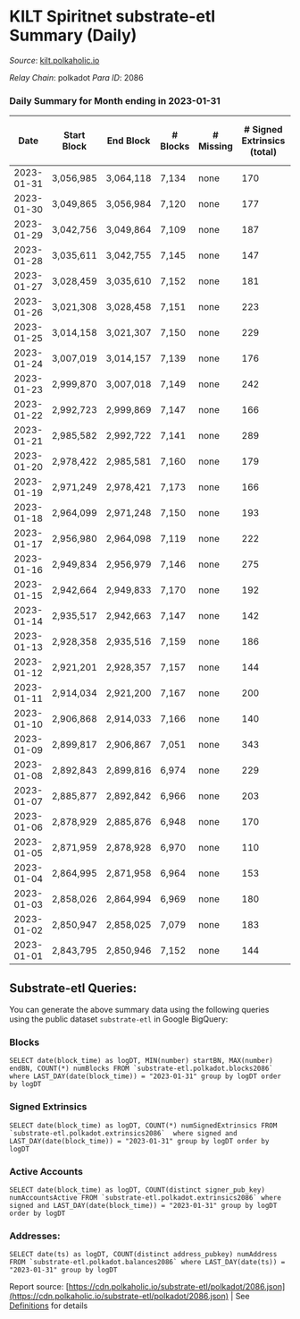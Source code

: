 # KILT Spiritnet substrate-etl Summary (Daily)

_Source_: [kilt.polkaholic.io](https://kilt.polkaholic.io)

*Relay Chain*: polkadot
*Para ID*: 2086



### Daily Summary for Month ending in 2023-01-31


| Date | Start Block | End Block | # Blocks | # Missing | # Signed Extrinsics (total) | # Active Accounts | # Addresses with Balances | # Events | # Transfers | # XCM Transfers In | # XCM Transfers Out |
| ---- | ----------- | --------- | -------- | --------- | --------------------------- | ----------------- | ------------------------- | -------- | ----------- | ------------------ | ------------------- |
| 2023-01-31 | 3,056,985 | 3,064,118 | 7,134 | none  | 170 | 84 | 17,920 | 30,016 | 25  |   |   |
| 2023-01-30 | 3,049,865 | 3,056,984 | 7,120 | none  | 177 | 97 | 17,918 | 30,043 | 73  |   |   |
| 2023-01-29 | 3,042,756 | 3,049,864 | 7,109 | none  | 187 | 101 | 17,910 | 30,069 | 68  |   |   |
| 2023-01-28 | 3,035,611 | 3,042,755 | 7,145 | none  | 147 | 86 | 17,906 | 29,882 | 46  |   |   |
| 2023-01-27 | 3,028,459 | 3,035,610 | 7,152 | none  | 181 | 93 | 17,906 | 30,162 | 61  |   |   |
| 2023-01-26 | 3,021,308 | 3,028,458 | 7,151 | none  | 223 | 105 | 17,895 | 30,472 | 114  |   |   |
| 2023-01-25 | 3,014,158 | 3,021,307 | 7,150 | none  | 229 | 96 | 17,886 | 30,618 | 55  |   |   |
| 2023-01-24 | 3,007,019 | 3,014,157 | 7,139 | none  | 176 | 90 | 17,878 | 30,117 | 57  |   |   |
| 2023-01-23 | 2,999,870 | 3,007,018 | 7,149 | none  | 242 | 116 | 17,867 | 30,705 | 55  |   |   |
| 2023-01-22 | 2,992,723 | 2,999,869 | 7,147 | none  | 166 | 84 | 17,859 | 30,052 | 52  |   |   |
| 2023-01-21 | 2,985,582 | 2,992,722 | 7,141 | none  | 289 | 140 | 17,841 | 31,066 | 119  |   |   |
| 2023-01-20 | 2,978,422 | 2,985,581 | 7,160 | none  | 179 | 97 | 17,813 | 30,195 | 54  |   |   |
| 2023-01-19 | 2,971,249 | 2,978,421 | 7,173 | none  | 166 | 86 | 17,811 | 30,147 | 44  |   |   |
| 2023-01-18 | 2,964,099 | 2,971,248 | 7,150 | none  | 193 | 91 | 17,811 | 30,267 | 80  |   |   |
| 2023-01-17 | 2,956,980 | 2,964,098 | 7,119 | none  | 222 | 101 | 17,807 | 30,376 | 57  |   |   |
| 2023-01-16 | 2,949,834 | 2,956,979 | 7,146 | none  | 275 | 116 | 17,788 | 30,929 | 74  |   |   |
| 2023-01-15 | 2,942,664 | 2,949,833 | 7,170 | none  | 192 | 97 | 17,764 | 30,367 | 71  |   |   |
| 2023-01-14 | 2,935,517 | 2,942,663 | 7,147 | none  | 142 | 80 | 17,759 | 29,874 | 41  |   |   |
| 2023-01-13 | 2,928,358 | 2,935,516 | 7,159 | none  | 186 | 124 | 17,745 | 30,117 | 119  |   |   |
| 2023-01-12 | 2,921,201 | 2,928,357 | 7,157 | none  | 144 | 89 | 17,739 | 29,894 | 42  |   |   |
| 2023-01-11 | 2,914,034 | 2,921,200 | 7,167 | none  | 200 | 96 | 17,737 | 30,430 | 67  |   |   |
| 2023-01-10 | 2,906,868 | 2,914,033 | 7,166 | none  | 140 | 77 | 17,729 | 29,857 | 57  |   |   |
| 2023-01-09 | 2,899,817 | 2,906,867 | 7,051 | none  | 343 | 166 | 17,721 | 31,146 | 150  |   |   |
| 2023-01-08 | 2,892,843 | 2,899,816 | 6,974 | none  | 229 | 120 | 17,707 | 29,853 | 119  |   |   |
| 2023-01-07 | 2,885,877 | 2,892,842 | 6,966 | none  | 203 | 104 | 17,695 | 29,615 | 98  |   |   |
| 2023-01-06 | 2,878,929 | 2,885,876 | 6,948 | none  | 170 | 77 | 17,677 | 29,245 | 66  |   |   |
| 2023-01-05 | 2,871,959 | 2,878,928 | 6,970 | none  | 110 | 64 | 17,670 | 28,860 | 34  |   |   |
| 2023-01-04 | 2,864,995 | 2,871,958 | 6,964 | none  | 153 | 83 | 17,664 | 29,231 | 41  |   |   |
| 2023-01-03 | 2,858,026 | 2,864,994 | 6,969 | none  | 180 | 95 | 17,658 | 29,442 | 52  |   |   |
| 2023-01-02 | 2,850,947 | 2,858,025 | 7,079 | none  | 183 | 102 | 17,648 | 29,941 | 67  |   |   |
| 2023-01-01 | 2,843,795 | 2,850,946 | 7,152 | none  | 144 | 82 | 17,639 | 29,867 | 57  |   |   |

## Substrate-etl Queries:
You can generate the above summary data using the following queries using the public dataset `substrate-etl` in Google BigQuery:


### Blocks
```
SELECT date(block_time) as logDT, MIN(number) startBN, MAX(number) endBN, COUNT(*) numBlocks FROM `substrate-etl.polkadot.blocks2086`  where LAST_DAY(date(block_time)) = "2023-01-31" group by logDT order by logDT
```


### Signed Extrinsics
```
SELECT date(block_time) as logDT, COUNT(*) numSignedExtrinsics FROM `substrate-etl.polkadot.extrinsics2086`  where signed and LAST_DAY(date(block_time)) = "2023-01-31" group by logDT order by logDT
```


### Active Accounts
```
SELECT date(block_time) as logDT, COUNT(distinct signer_pub_key) numAccountsActive FROM `substrate-etl.polkadot.extrinsics2086` where signed and LAST_DAY(date(block_time)) = "2023-01-31" group by logDT order by logDT
```


### Addresses:
```
SELECT date(ts) as logDT, COUNT(distinct address_pubkey) numAddress FROM `substrate-etl.polkadot.balances2086` where LAST_DAY(date(ts)) = "2023-01-31" group by logDT
```



Report source: [https://cdn.polkaholic.io/substrate-etl/polkadot/2086.json](https://cdn.polkaholic.io/substrate-etl/polkadot/2086.json) | See [Definitions](/DEFINITIONS.md) for details
